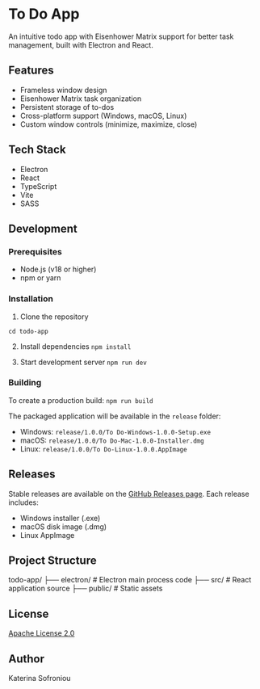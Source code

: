 # To Do App

An intuitive todo app with Eisenhower Matrix support for better task management, built with Electron and React.

## Features

- Frameless window design
- Eisenhower Matrix task organization
- Persistent storage of to-dos
- Cross-platform support (Windows, macOS, Linux)
- Custom window controls (minimize, maximize, close)

## Tech Stack

- Electron
- React
- TypeScript
- Vite
- SASS

## Development

### Prerequisites

- Node.js (v18 or higher)
- npm or yarn

### Installation

1. Clone the repository
```git clone https://github.com/yourusername/todo-app.git
cd todo-app
```
2. Install dependencies
```npm install```

3. Start development server
```npm run dev```

### Building

To create a production build:
```npm run build```

The packaged application will be available in the `release` folder:
- Windows: `release/1.0.0/To Do-Windows-1.0.0-Setup.exe`
- macOS: `release/1.0.0/To Do-Mac-1.0.0-Installer.dmg`
- Linux: `release/1.0.0/To Do-Linux-1.0.0.AppImage`

## Releases

Stable releases are available on the [GitHub Releases page](https://github.com/katsofroniou/todo-app/releases). Each release includes:
- Windows installer (.exe)
- macOS disk image (.dmg)
- Linux AppImage

## Project Structure

todo-app/
├── electron/           # Electron main process code
├── src/               # React application source
├── public/            # Static assets

## License

[Apache License 2.0](LICENSE)

## Author
Katerina Sofroniou